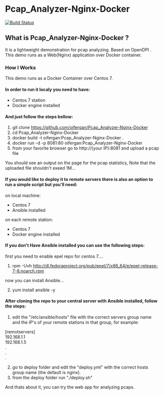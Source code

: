 # Pcap_Analyzer-Nginx-Docker

[![Build Status](https://travis-ci.org/oifergan/Pcap_Analyzer-Nginx-Docker.svg?branch=master)](https://travis-ci.org/oifergan/Pcap_Analyzer-Nginx-Docker)

## What is Pcap_Analyzer-Nginx-Docker ?

It is a lightweight demonstration for pcap analyzing. Based on OpenDPI . This demo runs as a Web(Nginx) application over Docker container.

### How I Works

This demo runs as a Docker Container over Centos 7. 
#### In order to run it localy you need to have:

- Centos 7 station
- Docker engine installed


#### And just follow the steps bellow:

1. git clone https://github.com/oifergan/Pcap_Analyzer-Nginx-Docker
2. cd Pcap_Analyzer-Nginx-Docker
3. docker build -t oifergan:Pcap_Analyzer-Nginx-Docker .
4. docker run -d -p 8081:80 oifergan:Pcap_Analyzer-Nginx-Docker
5. from your favorite browser go to http://{your IP}:8081 and upload a pcap file

You should see an output on the page for the pcap statistics, Note that the uploaded file shouldn't exeed 1M...
 


#### If you would like to deploy it to remote servers there is also an option to run a simple script but you'll need:

on local machine:

- Centos 7
- Ansible installed

on each remote station:

- Centos 7
- Docker engine installed



#### If you don't Have Ansible installed you can use the following steps:


first you need to enable epel repo for centos 7....

1. rpm -Uvh http://dl.fedoraproject.org/pub/epel/7/x86_64/e/epel-release-7-8.noarch.rpm 

now you can install Ansible...

2. yum install ansible -y



#### After cloning the repo to your central server with Ansible installed, follow the steps:

1. edit the "/etc/ansible/hosts" file with the correct servers group name and the IP's of your remote stations in that group, for example:

[remotservers]  
192.168.1.1  
192.168.1.5  
.  
.  
.  
  
2. go to deploy folder and edit the "deploy.yml" with the correct hosts group name (the default is nginx).
3. from the deploy folder run "./deploy.sh"

And thats about it, you can try the web app for analyzing pcaps.



